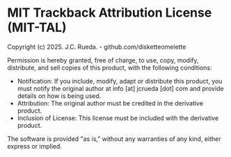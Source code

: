 # MIT Trackback Attribution License (MIT-TAL)
Copyright (c) 2025. J.C. Rueda. - github.com/disketteomelette

Permission is hereby granted, free of charge, to use, copy, modify, distribute, and sell copies of this product, with the following conditions:
- Notification: If you include, modify, adapt or distribute this product, you must notify the original author at info [at] jcrueda [dot] com and provide details on how is being used.
- Attribution: The original author must be credited in the derivative product.
- Inclusion of License: This license must be included with the derivative product.

The software is provided "as is," without any warranties of any kind, either express or implied.

